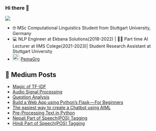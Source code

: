 ### Hi there 👋

![](https://komarev.com/ghpvc/?username=pemagrg1)

- 🤓 MSc Computational Linguistics Student from Stuttgart University, Germany
- 💻	NLP Engineer at Ekbana Solutions(2018-2022) | 👩‍🏫 Part time AI Lecturer at IIMS Colege(2021-2023)| Student Research Assistant at Stuttgart University
- <img alt="PemaGrg | LinkedIn" width="22px" src="https://cdn.jsdelivr.net/npm/simple-icons@v3/icons/linkedin.svg" /> <a href=https://www.linkedin.com/in/pemagrg/>PemaGrg</a>

##  📕  Medium Posts
- [Magic of TF-IDF](https://medium.com/analytics-vidhya/magic-of-tf-idf-202649d39c2f)
- [Audio Signal Processing](https://blog.ekbana.com/audio-signal-processing-f7e86d415489)
- [Question Analysis](https://pemagrg.medium.com/question-analysis-967ff91603e9)
- [Build a Web App using Python’s Flask — For Beginners](https://pemagrg.medium.com/build-a-web-app-using-pythons-flask-for-beginners-f28315256893)
- [The easiest way to create a Chatbot using AIML](https://blog.ekbana.com/the-easiest-way-to-create-a-chatbot-using-aiml-ec09b12dd2e1)
- [Pre-Processing Text in Python](https://blog.ekbana.com/pre-processing-text-in-python-ad13ea544dae)
- [Nepali Part of Speech(POS) Tagging](https://blog.ekbana.com/nepali-part-of-speech-pos-tagging-72eff56111c0)
- [Hindi Part of Speech(POS) Tagging](https://blog.ekbana.com/hindi-part-of-speech-pos-tagging-5c3b8a6302b4)

